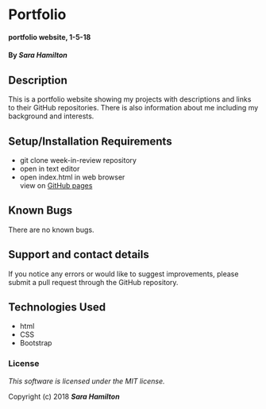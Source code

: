 # Portfolio

#### portfolio website, 1-5-18

#### By _**Sara Hamilton**_

## Description

This is a portfolio website showing my projects with descriptions and links to their GitHub repositories.  There is also information about me including my background and interests.

## Setup/Installation Requirements

* git clone week-in-review repository
* open in text editor
* open index.html in web browser  
view on [GitHub pages](Sara-Hamilton.github.io/portfolio)

## Known Bugs

There are no known bugs.

## Support and contact details

If you notice any errors or would like to suggest improvements, please submit a pull request through the GitHub repository.

## Technologies Used

* html
* CSS
* Bootstrap

### License

*This software is licensed under the MIT license.*

Copyright (c) 2018 **_Sara Hamilton_**
